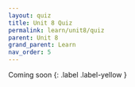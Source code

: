 ```yaml
---
layout: quiz
title: Unit 8 Quiz
permalink: learn/unit8/quiz
parent: Unit 8
grand_parent: Learn
nav_order: 5
---
```


<!-- prettier-ignore-start -->

Coming soon
{: .label .label-yellow }

<!-- prettier-ignore-end -->
